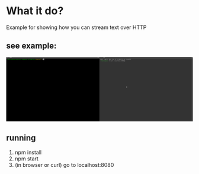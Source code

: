 # What it do?
Example for showing how you can stream text over HTTP

## see example:
![express-response-streaming.gif](./express-response-streaming.gif)

## running
1. npm install
2. npm start
3. (in browser or curl) go to localhost:8080
